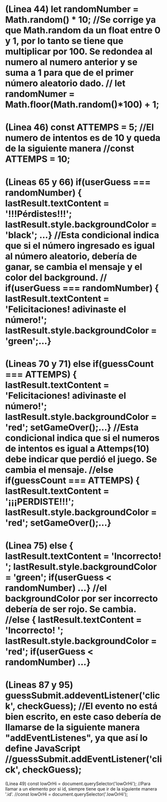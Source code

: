 (Linea 44)
let randomNumber = Math.random() * 10; 
    //Se corrige ya que Math.random da un float entre 0 y 1, por lo tanto se tiene que multiplicar por 100.
      Se redondea al numero al numero anterior y se suma a 1 para que de el primer número aleatorio dado.
      // let randomNumer = Math.floor(Math.random()*100) + 1;
====================================================================================================
(Linea 46)
const ATTEMPS = 5; 
    //El numero de intentos es de 10 y queda de la siguiente manera
        //const ATTEMPS = 10;
====================================================================================================
(Lineas 65 y 66)
if(userGuess === randomNumber) {
lastResult.textContent = '!!!Pérdistes!!!';
lastResult.style.backgroundColor = 'black'; ...}
    //Esta condicional indica que si el número ingresado es igual al número aleatorio, debería de ganar, se cambia el mensaje y el color del background.
        //  if(userGuess === randomNumber) {
            lastResult.textContent = 'Felicitaciones! adivinaste el número!';
            lastResult.style.backgroundColor = 'green';...}
====================================================================================================
(Lineas 70 y 71)
else if(guessCount === ATTEMPS) {
lastResult.textContent = 'Felicitaciones! adivinaste el número!';
lastResult.style.backgroundColor = 'red';
setGameOver();...}
    //Esta condicional indica que si el numeros de intentos es igual a Attemps(10) debe indicar que perdió el juego. Se cambia el mensaje.
        //else if(guessCount === ATTEMPS) {
          lastResult.textContent = '¡¡¡PERDISTE!!!';
          lastResult.style.backgroundColor = 'red';
          setGameOver();...}
====================================================================================================
(Linea 75)
else {
lastResult.textContent = 'Incorrecto! ';
lastResult.style.backgroundColor = 'green';
if(userGuess < randomNumber) ...}
    //el backgroundColor por ser incorrecto debería de ser rojo. Se cambia.
            //else {
              lastResult.textContent = 'Incorrecto! ';
              lastResult.style.backgroundColor = 'red';
              if(userGuess < randomNumber) ...}
====================================================================================================
(Lineas 87 y 95)
guessSubmit.addeventListener('click', checkGuess);
    //El evento no está bien escrito, en este caso debería de llamarse de la siguiente manera "addEventListenes", ya que así lo define JavaScript
        //guessSubmit.addEventListener('click', checkGuess);
====================================================================================================
(Linea 49)
const lowOrHi = document.querySelector('lowOrHi');
    //Para llamar a un elemento por si id, siempre tiene que ir de la siguiente manera '.id'.
        //const lowOrHi = document.querySelector('.lowOrHi');
